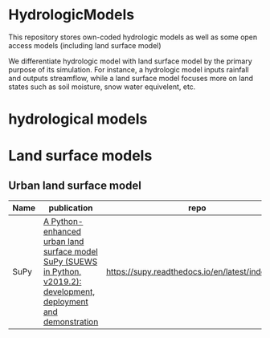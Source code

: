 # HydrologicModels

This repository stores own-coded hydrologic models as well as some open access models (including land surface model)

We differentiate hydrologic model with land surface model by the primary purpose of its simulation. For instance, a hydrologic model inputs rainfall and outputs streamflow, while a land surface model focuses more on land states such as soil moisture, snow water equivelent, etc.

# hydrological models

# Land surface models

## Urban land surface model

|Name|publication|repo|
|----|-----------|----|
|SuPy|[A Python-enhanced urban land surface model SuPy (SUEWS in Python, v2019.2): development, deployment and demonstration](https://gmd.copernicus.org/articles/12/2781/2019/)|https://supy.readthedocs.io/en/latest/index.html|
